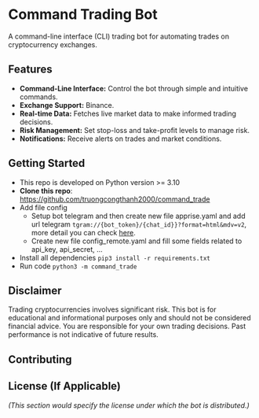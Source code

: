 # Command Trading Bot

A command-line interface (CLI) trading bot for automating trades on cryptocurrency exchanges.


## Features

* **Command-Line Interface:** Control the bot through simple and intuitive commands.
* **Exchange Support:** Binance.
* **Real-time Data:** Fetches live market data to make informed trading decisions.
* **Risk Management:** Set stop-loss and take-profit levels to manage risk.
* **Notifications:** Receive alerts on trades and market conditions.

## Getting Started

- This repo is developed on Python version >= 3.10
- **Clone this repo**:  https://github.com/truongcongthanh2000/command_trade
- Add file config
    - Setup bot telegram and then create new file apprise.yaml and add url telegram ```tgram://{bot_token}/{chat_id}}?format=html&mdv=v2```, more detail you can check [here](https://github.com/caronc/apprise/wiki/Notify_telegram).
    - Create new file config_remote.yaml and fill some fields related to api_key, api_secret, ...
- Install all dependencies ```pip3 install -r requirements.txt```
- Run code ```python3 -m command_trade```

## Disclaimer

Trading cryptocurrencies involves significant risk. This bot is for educational and informational purposes only and should not be considered financial advice. You are responsible for your own trading decisions. Past performance is not indicative of future results.

## Contributing


## License (If Applicable)

*(This section would specify the license under which the bot is distributed.)*